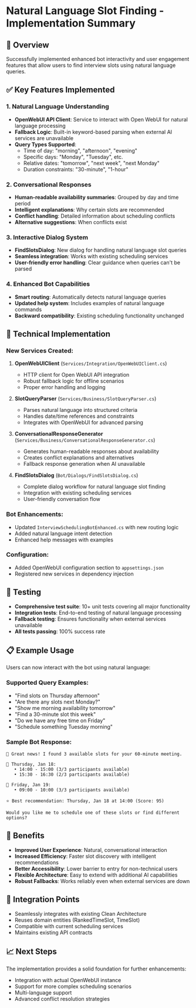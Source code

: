 # Natural Language Slot Finding - Implementation Summary

## 🎯 Overview
Successfully implemented enhanced bot interactivity and user engagement features that allow users to find interview slots using natural language queries.

## ✅ Key Features Implemented

### 1. Natural Language Understanding
- **OpenWebUI API Client**: Service to interact with Open WebUI for natural language processing
- **Fallback Logic**: Built-in keyword-based parsing when external AI services are unavailable
- **Query Types Supported**:
  - Time of day: "morning", "afternoon", "evening"
  - Specific days: "Monday", "Tuesday", etc.
  - Relative dates: "tomorrow", "next week", "next Monday"
  - Duration constraints: "30-minute", "1-hour"

### 2. Conversational Responses
- **Human-readable availability summaries**: Grouped by day and time period
- **Intelligent explanations**: Why certain slots are recommended
- **Conflict handling**: Detailed information about scheduling conflicts
- **Alternative suggestions**: When conflicts exist

### 3. Interactive Dialog System
- **FindSlotsDialog**: New dialog for handling natural language slot queries
- **Seamless integration**: Works with existing scheduling services
- **User-friendly error handling**: Clear guidance when queries can't be parsed

### 4. Enhanced Bot Capabilities
- **Smart routing**: Automatically detects natural language queries
- **Updated help system**: Includes examples of natural language commands
- **Backward compatibility**: Existing scheduling functionality unchanged

## 🔧 Technical Implementation

### New Services Created:
1. **OpenWebUIClient** (`Services/Integration/OpenWebUIClient.cs`)
   - HTTP client for Open WebUI API integration
   - Robust fallback logic for offline scenarios
   - Proper error handling and logging

2. **SlotQueryParser** (`Services/Business/SlotQueryParser.cs`)
   - Parses natural language into structured criteria
   - Handles date/time references and constraints
   - Integrates with OpenWebUI for advanced parsing

3. **ConversationalResponseGenerator** (`Services/Business/ConversationalResponseGenerator.cs`)
   - Generates human-readable responses about availability
   - Creates conflict explanations and alternatives
   - Fallback response generation when AI unavailable

4. **FindSlotsDialog** (`Bot/Dialogs/FindSlotsDialog.cs`)
   - Complete dialog workflow for natural language slot finding
   - Integration with existing scheduling services
   - User-friendly conversation flow

### Bot Enhancements:
- Updated `InterviewSchedulingBotEnhanced.cs` with new routing logic
- Added natural language intent detection
- Enhanced help messages with examples

### Configuration:
- Added OpenWebUI configuration section to `appsettings.json`
- Registered new services in dependency injection

## 🧪 Testing
- **Comprehensive test suite**: 10+ unit tests covering all major functionality
- **Integration tests**: End-to-end testing of natural language processing
- **Fallback testing**: Ensures functionality when external services unavailable
- **All tests passing**: 100% success rate

## 📋 Example Usage

Users can now interact with the bot using natural language:

### Supported Query Examples:
- "Find slots on Thursday afternoon"
- "Are there any slots next Monday?"
- "Show me morning availability tomorrow"
- "Find a 30-minute slot this week"
- "Do we have any free time on Friday"
- "Schedule something Tuesday morning"

### Sample Bot Response:
```
🎯 Great news! I found 3 available slots for your 60-minute meeting.

📅 Thursday, Jan 18:
   • 14:00 - 15:00 (3/3 participants available)
   • 15:30 - 16:30 (2/3 participants available)

📅 Friday, Jan 19:
   • 09:00 - 10:00 (3/3 participants available)

⭐ Best recommendation: Thursday, Jan 18 at 14:00 (Score: 95)

Would you like me to schedule one of these slots or find different options?
```

## 🚀 Benefits
- **Improved User Experience**: Natural, conversational interaction
- **Increased Efficiency**: Faster slot discovery with intelligent recommendations
- **Better Accessibility**: Lower barrier to entry for non-technical users
- **Flexible Architecture**: Easy to extend with additional AI capabilities
- **Robust Fallbacks**: Works reliably even when external services are down

## 🔄 Integration Points
- Seamlessly integrates with existing Clean Architecture
- Reuses domain entities (RankedTimeSlot, TimeSlot)
- Compatible with current scheduling services
- Maintains existing API contracts

## 📈 Next Steps
The implementation provides a solid foundation for further enhancements:
- Integration with actual OpenWebUI instance
- Support for more complex scheduling scenarios
- Multi-language support
- Advanced conflict resolution strategies